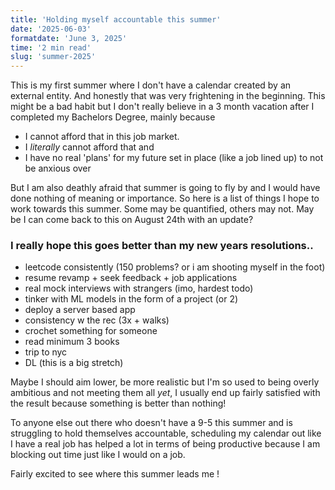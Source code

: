 ```yaml
---
title: 'Holding myself accountable this summer'
date: '2025-06-03'
formatdate: 'June 3, 2025'
time: '2 min read'
slug: 'summer-2025'
---
```


This is my first summer where I don't have a calendar created by an external entity. And honestly that was very frightening in the beginning. This might be a bad habit but I don't really believe in a 3 month vacation after I completed my Bachelors Degree, mainly because 
- I cannot afford that in this job market. 
- I *literally* cannot afford that and 
- I have no real 'plans' for my future set in place (like a job lined up) to not be anxious over

But I am also deathly afraid that summer is going to fly by and I would have done nothing of meaning or importance. So here is a list of things I hope to work towards this summer. Some may be quantified, others may not. May be I can come back to this on August 24th with an update? 

### I really hope this goes better than my new years resolutions..

- leetcode consistently (150 problems? or i am shooting myself in the foot)
- resume revamp + seek feedback + job applications 
- real mock interviews with strangers (imo, hardest todo)
- tinker with ML models in the form of a project (or 2)
- deploy a server based app
- consistency w the rec (3x + walks)
- crochet something for someone
- read minimum 3 books
- trip to nyc
- DL (this is a big stretch)

Maybe I should aim lower, be more realistic but I'm so used to being overly ambitious and not meeting them all *yet*, I usually end up fairly satisfied with the result because something is better than nothing!

To anyone else out there who doesn't have a 9-5 this summer and is struggling to hold themselves accountable, scheduling my calendar out like I have a real job has helped a lot in terms of being productive because I am blocking out time just like I would on a job.

Fairly excited to see where this summer leads me !





